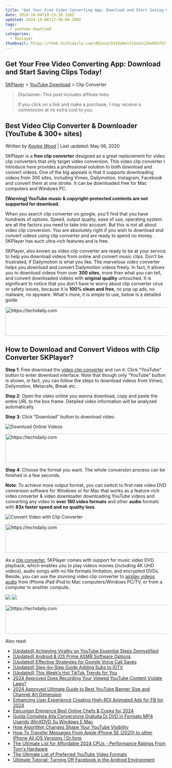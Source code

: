 ```yaml
---
title: "Get Your Free Video Converting App: Download and Start Saving Clips Today!"
date: 2024-10-04T19:23:18.338Z
updated: 2024-10-06T17:50:04.109Z
tags:
  - youtube-download
categories:
  - 5kplayer
thumbnail: https://thmb.techidaily.com/d02ecec5426e8e1f2da5e128e095f9718e5fc3c1177707ff5abe66e708ea725f.jpg
---
```


## Get Your Free Video Converting App: Download and Start Saving Clips Today!

[5KPlayer](https://tools.techidaily.com/5kplayer/products/) \> [YouTube Download](https://tools.techidaily.com/5kplayer/youtube-download/) \> Clip Converter

>  Disclaimer: This post includes affiliate links
>
>  If you click on a link and make a purchase, I may receive a commission at no extra cost to you.
>

## Best Video Clip Converter & Downloader (YouTube & 300+ sites)

 _Written by [Kaylee Wood](https://www.quora.com/profile/Amanda-Hu-21)_ | Last updated: May 06, 2020 

5KPlayer is a **free clip converter** designed as a great replacement for video clip converters that only target video conversion. This video clip converter I introduce here provides a professional solution to both download and convert videos. One of the big appeals is that it supports downloading videos from 300 sites, including Vimeo, Dailymotion, Instagram, Facebook and convert them at one stroke. It can be downloaded free for Mac computers and Windows PC. 

**\[Warning\] YouTube music & copyright-protected contents are not supported for download.**

When you search clip converter on google, you'll find that you have hundreds of options. Speed, output quality, ease of use, operating system are all the factors you need to take into account. But this is not all about video clip conversion. You are absolutely right if you wish to download and convert videos using clip converter and are ready to spend no money . 5KPlayer has such ultra-rich features and is free. 

5KPlayer, also known as video clip converter are ready to be at your service to help you download videos from online and convert music clips. Don't be frustrated, if Dailymotion is what you like. The marvelous video converter helps you download and convert Dailymotion videos freely. In fact, it allows you to download videos from over **300 sites**, more than what you can tell, and convert downloaded videos with **original quality** untouched. It is significant to notice that you don't have to worry about clip converter virus or safety issues, because it is **100% clean and free**, no pop up ads, no malware, no spyware. What's more, it is simple to use, below is a detailed guide.

<!-- affiliate ads begin -->
<a href="https://aligracehair.sjv.io/c/5597632/1938721/19272" target="_top" id="1938721">
  <img src="//a.impactradius-go.com/display-ad/19272-1938721" border="0" alt="https://techidaily.com" width="728" height="90"/>
</a>
<img height="0" width="0" src="https://aligracehair.sjv.io/i/5597632/1938721/19272" style="position:absolute;visibility:hidden;" border="0" />
<!-- affiliate ads end -->

## How to Download and Convert Videos with Clip Converter 5KPlayer?

**Step 1**: Free download the [video clip converter](https://tools.techidaily.com/5kplayer/youtube-download/) and run it. Click "YouTube" button to enter download interface. Note that though only "YouTube" button is shown, in fact, you can follow the steps to download videos from Vimeo, Dailymotion, Metacafe, Break etc. 

**Step 2**: Open the video online you wanna download, copy and paste the entire URL to the box frame. Detailed video information will be analyzed automatically.

**Step 3**: Click "Download" button to download video. 

![Download Online Videos](https://www.5kplayer.com/youtube-download/img/wz-0113-download-music-mp3.jpg) 

<!-- affiliate ads begin -->
<a href="https://ephamedtechinc.pxf.io/c/5597632/2136614/26400" target="_top" id="2136614">
  <img src="//a.impactradius-go.com/display-ad/26400-2136614" border="0" alt="https://techidaily.com" width="728" height="90"/>
</a>
<img height="0" width="0" src="https://ephamedtechinc.pxf.io/i/5597632/2136614/26400" style="position:absolute;visibility:hidden;" border="0" />
<!-- affiliate ads end -->

**Step 4**: Choose the format you want. The whole conversion process can be finished in a few seconds.

**Note**: To achieve more output format, you can switch to first-rate video DVD conversion software for Windows or for Mac that works as a feature-rich video converter & video downloader downloading YouTube videos and converting any video to **over 180 video formats** and other **audio** formats with **83x faster speed and no quality loss**.

![Convert Video with Clip Converter](https://www.5kplayer.com/youtube-download/img/5kp-youtube-xys-020402.jpg) 

<!-- affiliate ads begin -->
<a href="https://appsumo.8odi.net/c/5597632/2087394/7443" target="_top" id="2087394">
  <img src="//a.impactradius-go.com/display-ad/7443-2087394" border="0" alt="https://techidaily.com" width="728" height="90"/>
</a>
<img height="0" width="0" src="https://appsumo.8odi.net/i/5597632/2087394/7443" style="position:absolute;visibility:hidden;" border="0" />
<!-- affiliate ads end -->

As a [clip converter](https://tools.techidaily.com/5kplayer/youtube-download/), 5KPlayer comes with support for music video DVD playback, which enables you to play videos movies (including 4K UHD videos), audio songs with no file formats limitation, and encrypted DVDs. Beside, you can use the stunning video clip converter to [airplay videos audio](https://tools.techidaily.com/5kplayer/airplay/) from iPhone iPad iPod to Mac computers/Windows PC/TV, or from a computer to another compute.

[![](https://www.5kplayer.com/youtube-download/../button/freedownwhitewin.png)](https://tools.techidaily.com/5kplayer/products/) [![](https://www.5kplayer.com/youtube-download/../button/freedownbackmac.png)](https://tools.techidaily.com/5kplayer/products/)

<!-- affiliate ads begin -->
<a href="https://laganoo.pxf.io/c/5597632/1528696/16446" target="_top" id="1528696">
  <img src="//a.impactradius-go.com/display-ad/16446-1528696" border="0" alt="https://techidaily.com" width="728" height="90"/>
</a>
<img height="0" width="0" src="https://laganoo.pxf.io/i/5597632/1528696/16446" style="position:absolute;visibility:hidden;" border="0" />
<!-- affiliate ads end -->

<ins class="adsbygoogle"
     style="display:block"
     data-ad-format="autorelaxed"
     data-ad-client="ca-pub-7571918770474297"
     data-ad-slot="1223367746"></ins>

<ins class="adsbygoogle"
     style="display:block"
     data-ad-client="ca-pub-7571918770474297"
     data-ad-slot="8358498916"
     data-ad-format="auto"
     data-full-width-responsive="true"></ins>

<span class="atpl-alsoreadstyle">Also read:</span>
<div><ul>
<li><a href="https://youtube-video-recordings.techidaily.com/updated-achieving-virality-on-youtube-essential-steps-demystified/"><u>[Updated] Achieving Virality on YouTube Essential Steps Demystified</u></a></li>
<li><a href="https://youtube-lab.techidaily.com/ed-android-and-ios-prime-asmr-software-options/"><u>[Updated] Android & iOS Prime ASMR Software Options</u></a></li>
<li><a href="https://screen-sharing-recording.techidaily.com/updated-effective-strategies-for-google-voice-call-saves/"><u>[Updated] Effective Strategies for Google Voice Call Saves</u></a></li>
<li><a href="https://instagram-videos.techidaily.com/updated-step-by-step-guide-adding-subs-to-igtv/"><u>[Updated] Step-by-Step Guide Adding Subs to IGTV</u></a></li>
<li><a href="https://tiktok-video-recordings.techidaily.com/updated-this-weeks-hot-tiktok-trends-for-you/"><u>[Updated] This Week’s Hot TikTok Trends for You</u></a></li>
<li><a href="https://youtube-video-recordings.techidaily.com/2024-approved-does-recording-your-viewed-youtube-content-violate-laws/"><u>2024 Approved Does Recording Your Viewed YouTube Content Violate Laws?</u></a></li>
<li><a href="https://youtube-video-recordings.techidaily.com/2024-approved-ultimate-guide-to-best-youtube-banner-size-and-channel-art-dimension/"><u>2024 Approved Ultimate Guide to Best YouTube Banner Size and Channel Art Dimension</u></a></li>
<li><a href="https://facebook-video-recording.techidaily.com/enhancing-user-experience-creating-high-roi-animated-ads-for-fb-for-2024/"><u>Enhancing User Experience Creating High-ROI Animated Ads for FB for 2024</u></a></li>
<li><a href="https://youtube-video-recordings.techidaily.com/epicurean-eminence-best-online-chefs-and-cooks-for-2024/"><u>Epicurean Eminence Best Online Chefs & Cooks for 2024</u></a></li>
<li><a href="https://techtrends.techidaily.com/guida-completa-alla-conversione-gratuita-di-dvd-in-formato-mp4-usando-winxdvd-su-windows-e-mac/"><u>Guida Completa Alla Conversione Gratuita Di DVD in Formato MP4 Usando WinXDVD Su Windows E Mac</u></a></li>
<li><a href="https://youtube-video-recordings.techidaily.com/how-algorithm-changes-shape-your-youtube-visibility/"><u>How Algorithm Changes Shape Your YouTube Visibility</u></a></li>
<li><a href="https://iphone-transfer.techidaily.com/how-to-transfer-messages-from-apple-iphone-se-2020-to-other-iphone-all-ios-versions-drfone-by-drfone-transfer-from-ios/"><u>How To Transfer Messages From Apple iPhone SE (2020) to other iPhone All iOS Versions | Dr.fone</u></a></li>
<li><a href="https://hardware-tips.techidaily.com/the-ultimate-list-for-affordable-2024-cpus-performance-ratings-from-toms-hardware/"><u>The Ultimate List for Affordable 2024 CPUs - Performance Ratings From Tom's Hardware</u></a></li>
<li><a href="https://youtube-video-recordings.techidaily.com/the-ultimate-list-of-preferred-youtube-video-formats/"><u>The Ultimate List of Preferred YouTube Video Formats</u></a></li>
<li><a href="https://tech-recovery.techidaily.com/ultimate-tutorial-turning-off-facebook-in-the-android-environment/"><u>Ultimate Tutorial: Turning Off Facebook in the Android Environment</u></a></li>
</ul></div>

